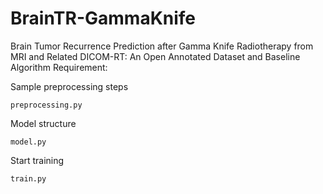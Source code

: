 # BrainTR-GammaKnife
Brain Tumor Recurrence Prediction after Gamma Knife Radiotherapy from MRI and Related DICOM-RT: An Open Annotated Dataset and Baseline Algorithm
Requirement:


Sample preprocessing steps
```
preprocessing.py
```

Model structure
```
model.py
```

Start training
```
train.py
```
